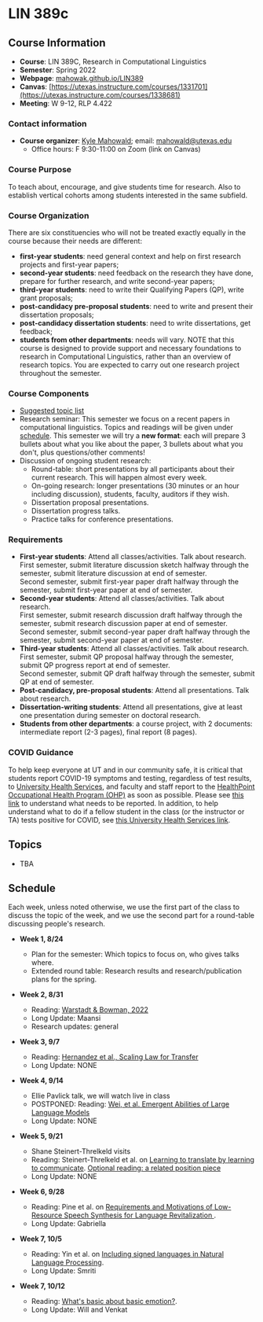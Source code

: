 # LIN 389c

## Course Information
*   **Course**: LIN 389C, Research in Computational Linguistics
*   **Semester**: Spring 2022
*   **Webpage**: [mahowak.github.io/LIN389](mahowak.github.io/LIN389)
* **Canvas**: [https://utexas.instructure.com/courses/1331701](https://utexas.instructure.com/courses/1338681)
*   **Meeting**: W 9-12, RLP 4.422 

### Contact information
*   **Course organizer**: [Kyle Mahowald](http://jessyli.com); email: [mahowald@utexas.edu](mailto:mahowald@utexas.edu)
    *   Office hours: F 9:30-11:00 on Zoom (link on Canvas)

### Course Purpose
To teach about, encourage, and give students time for research. Also to establish vertical cohorts among students interested in the same subfield.

### Course Organization
There are six constituencies who will not be treated exactly equally in the course because their needs are different:
*   **first-year students**: need general context and help on first research projects and first-year papers;
*   **second-year students**: need feedback on the research they have done, prepare for further research, and write second-year papers;
*   **third-year students**: need to write their Qualifying Papers (QP), write grant proposals;
*   **post-candidacy pre-proposal students**: need to write and present their dissertation proposals;
*   **post-candidacy dissertation students**: need to write dissertations, get feedback;
*   **students from other departments**: needs will vary. NOTE that this course is designed to provide support and necessary foundations to research in Computational Linguistics, rather than an overview of research topics. You are expected to carry out one research project throughout the semester.

### Course Components
*   [Suggested topic list](#Topics)
*   Research seminar: This semester we focus on a recent papers in computational linguistics. Topics and readings will be given under [schedule](#Schedule). 
This semester we will try a **new format**: each will prepare 3 bullets about what you like about the paper, 3 bullets about what you don't, plus questions/other comments!
*   Discussion of ongoing student research:
    *   Round-table: short presentations by all participants about their current research. This will happen almost every week.
    *   On-going research: longer presentations (30 minutes or an hour including discussion), students, faculty, auditors if they wish.
    *   Dissertation proposal presentations.
    *   Dissertation progress talks.
    *   Practice talks for conference presentations.

### Requirements
*   **First-year students**: Attend all classes/activities. Talk about research.<br />
First semester, submit literature discussion sketch halfway through the semester, submit literature discussion at end of semester. <br />
Second semester, submit first-year paper draft halfway through the semester, submit first-year paper at end of semester. 
*   **Second-year students**: Attend all classes/activities. Talk about research.<br />
First semester, submit research discussion draft halfway through the semester, submit research discussion paper at end of semester. <br />
Second semester, submit second-year paper draft halfway through the semester, submit second-year paper at end of semester.
*   **Third-year students**: Attend all classes/activities. Talk about research.<br />
First semester, submit QP proposal halfway through the semester, submit QP progress report at end of semester. <br />
Second semester, submit QP draft halfway through the semester, submit QP at end of semester.
*   **Post-candidacy, pre-proposal students**: Attend all presentations. Talk about research.
*   **Dissertation-writing students**: Attend all presentations, give at least one presentation during semester on doctoral research.
*   **Students from other departments**: a course project, with 2 documents: intermediate report (2-3 pages), final report (8 pages).

### COVID Guidance
To help keep everyone at UT and in our community safe, it is critical that students report COVID-19 symptoms and testing, regardless of test results, to [University Health Services](https://www.healthyhorns.utexas.edu/), and faculty and staff report to the [HealthPoint Occupational Health Program (OHP)](https://hr.utexas.edu/current/services/occupational-health-program) as soon as possible. Please see [this link](https://hr.utexas.edu/current/services/occupational-health-program) to understand what needs to be reported.  In addition, to help understand what to do if a fellow student in the class (or the instructor or TA) tests positive for COVID, see [this University Health Services link](https://healthyhorns.utexas.edu/coronavirus_exposure_action_chart.html).

## Topics
*   TBA

## Schedule
Each week, unless noted otherwise, we use the first part of the class to discuss the topic of the week, and we use the second part for a round-table discussing people's research.
*   **Week 1, 8/24** 
    *   Plan for the semester: Which topics to focus on, who gives talks where.
    *   Extended round table: Research results and research/publication plans for the spring.

*   **Week 2, 8/31** 
    *   Reading: [Warstadt & Bowman, 2022](https://arxiv.org/pdf/2208.07998.pdf)
    *   Long Update: Maansi
    *   Research updates: general

*   **Week 3, 9/7** 
    *   Reading: [Hernandez et al., Scaling Law for Transfer](https://arxiv.org/pdf/2102.01293.pdf)
    *   Long Update: NONE

*   **Week 4, 9/14** 
    *   Ellie Pavlick talk, we will watch live in class
    *   POSTPONED: Reading: [Wei, et al. Emergent Abilities of Large Language Models](https://openreview.net/pdf?id=yzkSU5zdwD)
    *   Long Update: NONE

*   **Week 5, 9/21** 
    *   Shane Steinert-Threlkeld visits
    *   Reading: Steinert-Threlkeld et al. on [Learning to translate by learning to communicate](https://arxiv.org/pdf/2207.07025.pdf). [Optional reading: a related position piece](https://openreview.net/forum?id=SUqrM7WR7W5)
    *   Long Update: NONE

*   **Week 6, 9/28** 
    *   Reading: Pine et al. on [Requirements and Motivations of Low-Resource Speech Synthesis for Language Revitalization
](https://aclanthology.org/2022.acl-long.507/).
    *   Long Update: Gabriella

*   **Week 7, 10/5** 
    *   Reading: Yin et al. on [Including signed languages in Natural Language Processing](https://arxiv.org/pdf/2105.05222.pdf/).
    *   Long Update: Smriti

*   **Week 7, 10/12** 
    *   Reading:  [What's basic about basic emotion?](http://www.communicationcache.com/uploads/1/0/8/8/10887248/whats_basic_about_basic_emotions.pdf/).
    *   Long Update: Will and Venkat
